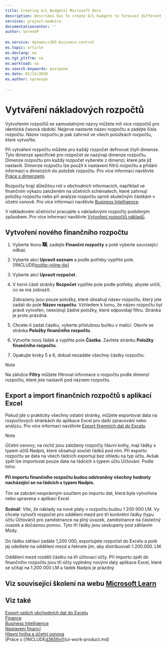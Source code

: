 ```yaml
---
title: Creating G/L Budgets| Microsoft Docs
description: Describes hos to create G/L budgets to forecast different financial activities and assign dimensions for business intelligence purposes.
services: project-madeira
documentationcenter: ''
author: SorenGP

ms.service: dynamics365-business-central
ms.topic: article
ms.devlang: na
ms.tgt_pltfrm: na
ms.workload: na
ms.search.keywords: postpone
ms.date: 01/13/2020
ms.author: sgroespe

---
```

# Vytváření nákladových rozpočtů
Vytvořením rozpočtů se samostatnými názvy můžete mít více rozpočtů pro identická časová období. Nejprve nastavte název rozpočtu a zadejte čísla rozpočtu. Název rozpočtu je pak zahrnut ve všech položkách rozpočtu, které vytvoříte.

Při vytváření rozpočtu můžete pro každý rozpočet definovat čtyři dimenze. Tyto dimenze specifické pro rozpočet se nazývají dimenze rozpočtu. Dimenze rozpočtu pro každý rozpočet vyberete z dimenzí, které jste již nastavili. Dimenze rozpočtu lze použít k nastavení filtrů rozpočtu a přidání informací o dimenzích do položek rozpočtu. Pro více informací navštivte [Práce s dimenzemi](finance-dimensions.md).

Rozpočty hrají důležitou roli v obchodních informacích, například ve finančním výkazu založeném na účetních schématech, které zahrnují položky rozpočtu nebo při analýze rozpočtu oproti skutečným částkám v účetní osnově. Pro více informací navštivte [Business Intelligence](bi.md).

V nákladovém účetnictví pracujete s nákladovými rozpočty podobným způsobem. Pro více informací navštivte [Vytvoření rozpočtů nákladů](finance-create-cost-budgets.md).

## Vytvoření nového finančního rozpočtu
1. Vyberte ikonu ![Žárovky, která otevře funkci Řekněte mi](media/ui-search/search_small.png "Řekněte mi, co chcete dělat"), zadejte **Finanční rozpočty** a poté vyberte související odkaz.
2. Vyberte akci **Upravit seznam** a podle potřeby vyplňte pole. [!INCLUDE[tooltip-inline-tip](includes/tooltip-inline-tip_md.md)]
3. Vyberte akci **Upravit rozpočet**.
4. V horní části stránky **Rozpočet** vyplňte pole podle potřeby, abyste určili, co se má zobrazit.

   Zobrazeny jsou pouze položky, které obsahují název rozpočtu, který jste zadali do pole **Název rozpočtu**. Vzhledem k tomu, že název rozpočtu byl právě vytvořen, neexistují žádné položky, které odpovídají filtru. Stránka je proto prázdná.
5. Chcete-li zadat částku, vyberte příslušnou buňku v matici. Otevře se stránka **Položky finančního rozpočtu**.
6. Vytvořte nový řádek a vyplňte pole **Částka**. Zavřete stránku **Položky finančního rozpočtu**.
7. Opakujte kroky 5 a 6, dokud nezadáte všechny částky rozpočtu.

> [!NOTE]
> Na záložce **Filtry** můžete filtrovat informace o rozpočtu podle dimenzí rozpočtu, které jste nastavili pod názvem rozpočtu.

## Export a import finančních rozpočtů s aplikací Excel
Pokud jde o prakticky všechny ostatní stránky, můžete exportovat data na rozpočtových stránkách do aplikace Excel pro další zpracování nebo analýzu. Pro více informací navštivte [Export firemních dat do Excelu](about-export-data.md).

> [!NOTE]
> Účetní osnovy, na nichž jsou založeny rozpočty hlavní knihy, mají řádky s typem účtů Nadpis, které obsahují součet řádků pod ním. Při exportu rozpočtu se data na všech řádcích exportují bez ohledu na typ účtu. Avšak zpět lze importovat pouze data na řádcích s typem účtu Účtování. Podle toho:<br /><br /> **Při importu finančního rozpočtu budou odstraněny všechny hodnoty nacházející se na řádcích s typem Nadpis.** <br /><br />Tím se zabrání nesprávným součtem po importu dat, která byla vytvořena nebo upravena v aplikaci Excel.<br /><br /> **Scénář**: Víte, že náklady na nové platy v rozpočtu budou 1 200 000 LM. Vy chcete vytvořit rozpočet pro oddělení mezd pro tři konkrétní řádky (typu účtu Účtování) pro zaměstnance na plný úvazek, zaměstnance na částečný úvazek a dočasnou pomoc. Tyto tři řádky jsou seskupeny pod záhlavím Mzdy.<br /><br />Do řádku záhlaví zadáte 1,200 000, exportujete rozpočet do Excelu a poté jej odešlete na oddělení mezd a řeknete jim, aby distribuovali 1.200.000. LM.<br /><br /> Oddělení mezd rozdělí částku na tři účtovací účty. Při importu zpět do finančního rozpočtu jsou tři účty vyplněny novými daty aplikace Excel, které se sčítají na 1.200 000 LM a řádek Nadpis je prázdný.

## Viz související školení na webu [Microsoft Learn](/learn/modules/budgets-exchange-rates-dynamics-365-business-central/index)

## Viz také
[Export vašich obchodních dat do Excelu](about-export-data.md)  
[Finance](finance.md)  
[Business Intelligence](bi.md)  
[Nastavení financí](finance-setup-finance.md)  
[Hlavní hniha a účetní osnova](finance-general-ledger.md)  
[Práce s [!INCLUDE[d365fin](includes/d365fin_md.md)]](ui-work-product.md)
